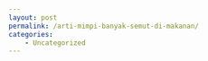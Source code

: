 ```yaml
---
layout: post
permalink: /arti-mimpi-banyak-semut-di-makanan/
categories:
    - Uncategorized
---
```



